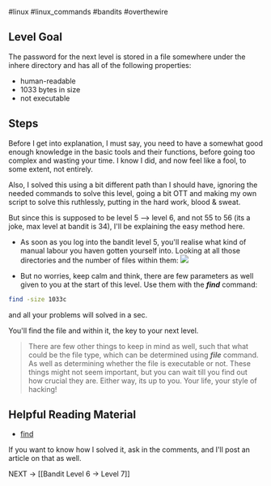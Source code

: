 #linux #linux_commands #bandits #overthewire
## Level Goal
The password for the next level is stored in a file somewhere under the inhere directory and has all of the following properties:
- human-readable
- 1033 bytes in size
- not executable

## Steps
Before I get into explanation, I must say, you need to have a somewhat good enough knowledge in the basic tools and their functions, before going too complex and wasting your time.
I know I did, and now feel like a fool, to some extent, not entirely.

Also, I solved this using a bit different path than I should have, ignoring the needed commands to solve this level, going a bit OTT and making my own script to solve this ruthlessly, putting in the hard work, blood & sweat.

But since this is supposed to be level 5 --> level 6, and not 55 to 56 (its a joke, max level at bandit is 34), I'll be explaining the easy method here.

- As soon as you log into the bandit level 5, you'll realise what kind of manual labour you haven gotten yourself into. Looking at all those directories and the number of files within them:
![](https://imgs.search.brave.com/GZyWTDg7_ia0xyA53BeDY6F6rIHHXYuHS0QBjSs548U/rs:fit:860:0:0:0/g:ce/aHR0cHM6Ly9tZWRp/YTEuZ2lwaHkuY29t/L21lZGlhL3YxLlky/bGtQVGM1TUdJM05q/RXhkM0ptTVRFNE1E/UndkV3MzWlRFeGJt/TXdjSEZ2YXpZd1lu/WmpiR1JrYTNWeWRH/VTRPV1JxYVNabGNE/MTJNVjlwYm5SbGNt/NWhiRjluYVdaZllu/bGZhV1FtWTNROVp3/LzJ3VEhJTnFkYlEz/eTFtTFpJdi9naXBo/eS5naWY.gif)

- But no worries, keep calm and think, there are few parameters as well given to you at the start of this level. Use them with the ***find*** command:
```bash
find -size 1033c
```
and all your problems will solved in a sec.

You'll find the file and within it, the key to your next level. 

> There are few other things to keep in mind as well, such that what could be the file type, which can be determined using ***file*** command. As well as determining whether the file is executable or not.
> These things might not seem important, but you can wait till you find out how crucial they are. Either way, its up to you. Your life, your style of hacking!
## Helpful Reading Material

- [find](https://manpages.ubuntu.com/manpages/noble/man1/find.1.html)

If you want to know how I solved it, ask in the comments, and I'll post an article on that as well.

NEXT -> [[Bandit Level 6 → Level 7]]
